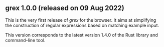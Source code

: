 ## grex 1.0.0 (released on 09 Aug 2022)

This is the very first release of *grex* for the browser. 
It aims at simplifying the construction of regular expressions based on matching example input.

This version corresponds to the latest version 1.4.0 of the Rust library and command-line tool.
